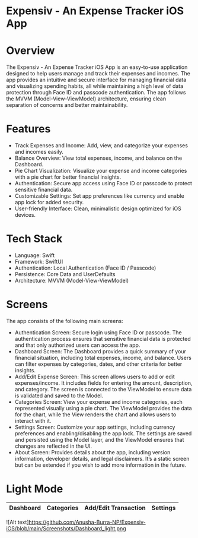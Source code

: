 # Expensiv - An Expense Tracker iOS App
# Overview
The Expensiv - An Expense Tracker iOS App is an easy-to-use application designed to help users manage and track their expenses and incomes. The app provides an intuitive and secure interface for managing financial data and visualizing spending habits, all while maintaining a high level of data protection through Face ID and passcode authentication. The app follows the MVVM (Model-View-ViewModel) architecture, ensuring clean separation of concerns and better maintainability.

# Features
- Track Expenses and Income: Add, view, and categorize your expenses and incomes easily.
- Balance Overview: View total expenses, income, and balance on the Dashboard.
- Pie Chart Visualization: Visualize your expense and income categories with a pie chart for better financial insights.
- Authentication: Secure app access using Face ID or passcode to protect sensitive financial data.
- Customizable Settings: Set app preferences like currency and enable app lock for added security.
- User-friendly Interface: Clean, minimalistic design optimized for iOS devices.

# Tech Stack
- Language: Swift
- Framework: SwiftUI
- Authentication: Local Authentication (Face ID / Passcode)
- Persistence: Core Data and UserDefaults
- Architecture: MVVM (Model-View-ViewModel)

# Screens
The app consists of the following main screens:
- Authentication Screen: Secure login using Face ID or passcode. The authentication process ensures that sensitive financial data is protected and that only authorized users can access the app.
- Dashboard Screen: The Dashboard provides a quick summary of your financial situation, including total expenses, income, and balance. Users can filter expenses by categories, dates, and other criteria for better insights.
- Add/Edit Expense Screen: This screen allows users to add or edit expenses/income. It includes fields for entering the amount, description, and category. The screen is connected to the ViewModel to ensure data is validated and saved to the Model.
- Categories Screen: View your expense and income categories, each represented visually using a pie chart. The ViewModel provides the data for the chart, while the View renders the chart and allows users to interact with it.
- Settings Screen: Customize your app settings, including currency preferences and enabling/disabling the app lock. The settings are saved and persisted using the Model layer, and the ViewModel ensures that changes are reflected in the UI.
- About Screen: Provides details about the app, including version information, developer details, and legal disclaimers. It’s a static screen but can be extended if you wish to add more information in the future.

# Light Mode

Dashboard | Categories | Add/Edit Transaction | Settings 
--- | --- | --- |--- 
![Alt text]https://github.com/Anusha-Burra-NP/Expensiv-iOS/blob/main/Screenshots/Dashboard_light.png

